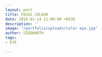 ```yaml
---
layout: post
title: FOCUS COLOUR
date: 2019-01-14 11:00:00 +0530
description: ''
image: "/portfolio/uploads/color eye.jpg"
author: SIDDHARTH
tags:
- EYE

---
```

